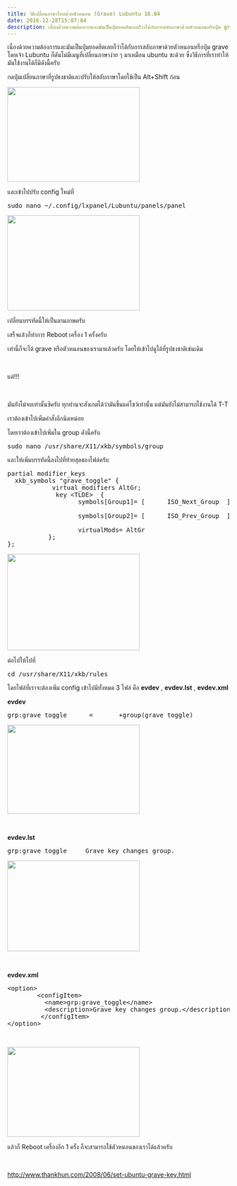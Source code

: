 ```yaml
---
title: วิธีเปลี่ยนภาษาไทยด้วยตัวหนอน (Grave) Lubuntu 16.04
date: 2016-12-28T15:07:04
description: เนื่องด้วยความต้องการและมันเป็นปุ่มยอดฮิตเลยก็ว่าได้กับการสลับภาษาด้วยตัวหนอนหรือปุ่ม grave โดยเจ้า Lubuntu ก็ดันไม่มีเมนูที่เปลี่ยนภาษาง่าย ๆ มาเหมือน ubuntu ซะด้วย ซึ่งวิธีการที่เราทำให้มันใช้งานได้
---
```


เนื่องด้วยความต้องการและมันเป็นปุ่มยอดฮิตเลยก็ว่าได้กับการสลับภาษาด้วยตัวหนอนหรือปุ่ม grave โดยเจ้า Lubuntu ก็ดันไม่มีเมนูที่เปลี่ยนภาษาง่าย ๆ มาเหมือน ubuntu ซะด้วย ซึ่งวิธีการที่เราทำให้มันใช้งานได้ก็มีดังนี้ครับ

กดปุ่มเปลี่ยนภาษาที่รูปธงชาติและปรับให้สลับภาษาโดยใช้เป็น Alt+Shift ก่อน

<a href="http://www.greanapp.com/wp-content/uploads/2016/12/Capture.png"><img class="alignnone size-medium wp-image-844" src="http://www.greanapp.com/wp-content/uploads/2016/12/Capture-300x215.png" alt="" width="300" height="215" /></a>

และเข้าไปปรับ config ใหม่ที่
<pre class="lang:default decode:true">sudo nano ~/.config/lxpanel/Lubuntu/panels/panel</pre>
<a href="http://www.greanapp.com/wp-content/uploads/2016/12/Capture-1.png"><img class="alignnone size-medium wp-image-845" src="http://www.greanapp.com/wp-content/uploads/2016/12/Capture-1-300x216.png" alt="" width="300" height="216" /></a>

เปลี่ยนบรรทัดนี้ให้เป็นตามภาพครับ

เสร็จแล้วก็ทำการ Reboot เครื่อง 1 ครั้งครับ

เท่านี้ก็จะได้ grave หรือตัวหนอนของเรามาแล้วครับ โดยให้เข้าไปดูได้ที่รูปธงชาติเช่นเดิม

&nbsp;

แต่!!!

&nbsp;

มันยังไม่จบเท่านั้นซิครับ ทุกท่านจะสังเกตได้ว่ามันขึ้นแค่โชว์เท่านั้น แต่มันยังไม่สามารถใช้งานได้ T-T

เราต้องเข้าไปเพิ่มคำสั่งอีกนิดหน่อย

โดยเราต้องเข้าไปเพิ่มใน group ดังนี้ครับ
<pre class="lang:default decode:true">sudo nano /usr/share/X11/xkb/symbols/group</pre>
และให้เพิ่มบรรทัดนี้ลงไปที่ท้ายสุดของไฟล์ครับ
<pre class="lang:default decode:true">partial modifier_keys
  xkb_symbols "grave_toggle" {
            virtual_modifiers AltGr;
             key &lt;TLDE&gt;  {
                   symbols[Group1]= [      ISO_Next_Group  ],

                   symbols[Group2]= [      ISO_Prev_Group  ],

                   virtualMods= AltGr
           };
};</pre>
<a href="http://www.greanapp.com/wp-content/uploads/2016/12/Capture-2.png"><img class="alignnone size-medium wp-image-846" src="http://www.greanapp.com/wp-content/uploads/2016/12/Capture-2-300x219.png" alt="" width="300" height="219" /></a>

ต่อไปให้ไปที่
<pre class="lang:default decode:true ">cd /usr/share/X11/xkb/rules</pre>
โดยไฟล์ที่เราจะต้องเพิ่ม config เข้าไปมีทั้งหมด 3 ไฟล์ คือ <strong>evdev</strong> , <strong>evdev.lst</strong> , <strong>evdev.xml</strong>

<strong>evdev</strong>
<pre class="lang:default decode:true">grp:grave_toggle      =       +group(grave_toggle)</pre>
<strong><a href="http://www.greanapp.com/wp-content/uploads/2016/12/Capture-3.png"><img class="alignnone size-medium wp-image-847" src="http://www.greanapp.com/wp-content/uploads/2016/12/Capture-3-300x202.png" alt="" width="300" height="202" /></a></strong>

&nbsp;

<strong>evdev.lst</strong>
<pre class="lang:default decode:true">grp:grave_toggle     Grave key changes group.</pre>
<a href="http://www.greanapp.com/wp-content/uploads/2016/12/Capture-4.png"><img class="alignnone size-medium wp-image-848" src="http://www.greanapp.com/wp-content/uploads/2016/12/Capture-4-300x206.png" alt="" width="300" height="206" /></a>

&nbsp;

<strong>evdev.xml</strong>
<pre class="lang:default decode:true ">&lt;option&gt;
        &lt;configItem&gt;
          &lt;name&gt;grp:grave_toggle&lt;/name&gt;
          &lt;description&gt;Grave key changes group.&lt;/description&gt;
         &lt;/configItem&gt;
&lt;/option&gt;</pre>
&nbsp;

<a href="http://www.greanapp.com/wp-content/uploads/2016/12/Capture-5.png"><img class="alignnone size-medium wp-image-849" src="http://www.greanapp.com/wp-content/uploads/2016/12/Capture-5-300x204.png" alt="" width="300" height="204" /></a>

แล้วก็ Reboot เครื่องอีก 1 ครั้ง ก็จะสามารถใช้ตัวหนอนของเราได้แล้วครับ

&nbsp;

http://www.thankhun.com/2008/06/set-ubuntu-grave-key.html
